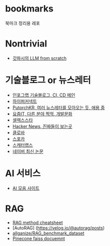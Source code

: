 # bookmarks
북마크 정리용 레포

# Nontrivial
- [갓파시의 LLM from scratch](https://karpathy.ai/zero-to-hero.html?utm_source=pytorchkr&ref=pytorchkr)

# 기술블로그 or 뉴스레터
- [인포그랩 기술블로그, CI, CD 메인](https://insight.infograb.net/blog/)
- [하이퍼커넥트](https://hyperconnect.github.io/)
- [PutorchKR, 여러 뉴스레터를 모아오는 듯, 애용 중](https://discuss.pytorch.kr/c/news/14)
- [요즘IT, 다른 분야 찍먹, 개발문화](https://yozm.wishket.com/magazine/)
- [셀렉스스타](https://page.stibee.com/archives/212479)
- [Hacker News, 진짜들이 보는곳](https://news.ycombinator.com/)
- [클로바](https://clova.ai/tech-blog)
- [스포카](https://spoqa.github.io/)
- [스캐터랩스](https://www.skelterlabs.com/blog)
- [네이버 최신 논문](https://naver-career.gitbook.io/en/publications/all)


# AI 서비스
- [AI 모음 사이트](https://aithink.kr/)

# RAG
- [RAG method cheatsheet](https://miro.com/app/board/uXjVLbpeOd4=/?utm_source=pytorchkr&ref=pytorchkr)
- [AutoRAG] (https://velog.io/@autorag/posts)
- [allganize/RAG_benchmark_dataset](https://huggingface.co/datasets/allganize/RAG-Evaluation-Dataset-KO)
- [Pinecone faiss docuemnt](https://www.pinecone.io/learn/series/faiss/faiss-tutorial/)
